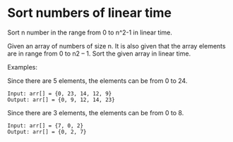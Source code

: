 # Sort numbers of linear time

Sort n number in the range from 0 to n^2-1 in linear time.

Given an array of numbers of size n. It is also given that the array
elements are in range from 0 to n2 – 1. Sort the given array in linear time.

Examples:

Since there are 5 elements, the elements can be from 0 to 24.

```
Input: arr[] = {0, 23, 14, 12, 9}
Output: arr[] = {0, 9, 12, 14, 23}
```
Since there are 3 elements, the elements can be from 0 to 8.

```
Input: arr[] = {7, 0, 2}
Output: arr[] = {0, 2, 7}
```